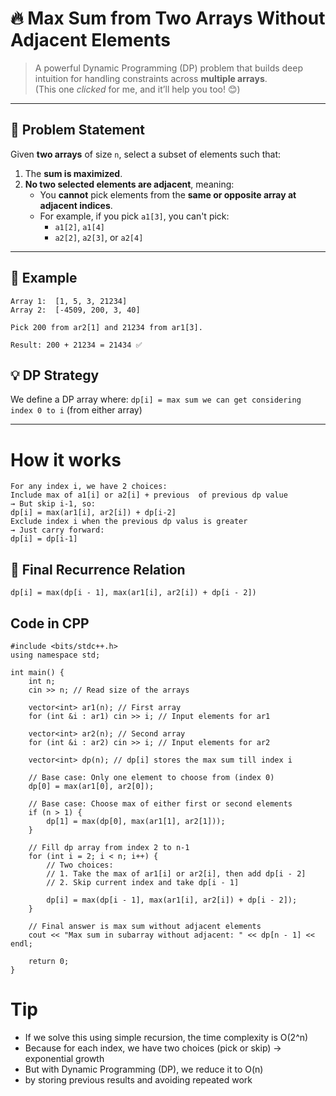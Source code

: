# 🔥 Max Sum from Two Arrays Without Adjacent Elements

> A powerful Dynamic Programming (DP) problem that builds deep intuition for handling constraints across **multiple arrays**.   
> (This one *clicked* for me, and it’ll help you too! 😊)

---

## 📌 Problem Statement

Given **two arrays** of size `n`, select a subset of elements such that:

1. The **sum is maximized**.
2. **No two selected elements are adjacent**, meaning:
   - You **cannot** pick elements from the **same or opposite array at adjacent indices**.
   - For example, if you pick `a1[3]`, you can't pick:
     - `a1[2]`, `a1[4]`
     - `a2[2]`, `a2[3]`, or `a2[4]`

---

## 🧠 Example

```plaintext
Array 1:  [1, 5, 3, 21234]
Array 2:  [-4509, 200, 3, 40]

Pick 200 from ar2[1] and 21234 from ar1[3].

Result: 200 + 21234 = 21434 ✅
```
## 💡 DP Strategy
We define a DP array where:
 `dp[i] = max sum we can get considering index 0 to i` (from either array)
 
---
# How it works
```
For any index i, we have 2 choices:
Include max of a1[i] or a2[i] + previous  of previous dp value
→ But skip i-1, so:
dp[i] = max(ar1[i], ar2[i]) + dp[i-2]
Exclude index i when the previous dp valus is greater 
→ Just carry forward:
dp[i] = dp[i-1]
```
## 🧾 Final Recurrence Relation
` dp[i] = max(dp[i - 1], max(ar1[i], ar2[i]) + dp[i - 2]) `

## Code in CPP
```
#include <bits/stdc++.h>
using namespace std;

int main() {
    int n;
    cin >> n; // Read size of the arrays

    vector<int> ar1(n); // First array
    for (int &i : ar1) cin >> i; // Input elements for ar1

    vector<int> ar2(n); // Second array
    for (int &i : ar2) cin >> i; // Input elements for ar2

    vector<int> dp(n); // dp[i] stores the max sum till index i

    // Base case: Only one element to choose from (index 0)
    dp[0] = max(ar1[0], ar2[0]);

    // Base case: Choose max of either first or second elements
    if (n > 1) {
        dp[1] = max(dp[0], max(ar1[1], ar2[1]));
    }

    // Fill dp array from index 2 to n-1
    for (int i = 2; i < n; i++) {
        // Two choices:
        // 1. Take the max of ar1[i] or ar2[i], then add dp[i - 2]
        // 2. Skip current index and take dp[i - 1]

        dp[i] = max(dp[i - 1], max(ar1[i], ar2[i]) + dp[i - 2]);
    }

    // Final answer is max sum without adjacent elements
    cout << "Max sum in subarray without adjacent: " << dp[n - 1] << endl;

    return 0;
}

```
# Tip
- If we solve this using simple recursion, the time complexity is O(2^n)
- Because for each index, we have two choices (pick or skip) → exponential growth
- But with Dynamic Programming (DP), we reduce it to O(n)
- by storing previous results and avoiding repeated work
